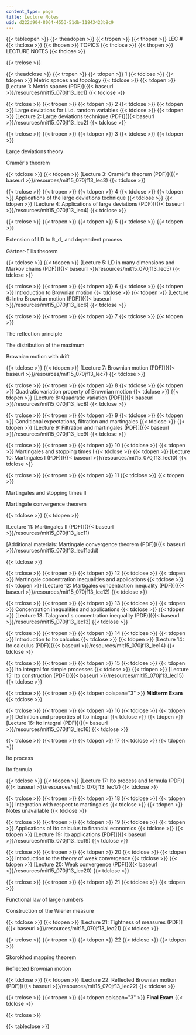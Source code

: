 ```yaml
---
content_type: page
title: Lecture Notes
uid: d222d904-8064-4553-51db-11843423b8c9
---
```


{{< tableopen >}}
{{< theadopen >}}
{{< tropen >}}
{{< thopen >}}
LEC #
{{< thclose >}}
{{< thopen >}}
TOPICS
{{< thclose >}}
{{< thopen >}}
LECTURE NOTES
{{< thclose >}}

{{< trclose >}}

{{< theadclose >}}
{{< tropen >}}
{{< tdopen >}}
1
{{< tdclose >}}
{{< tdopen >}}
Metric spaces and topology
{{< tdclose >}}
{{< tdopen >}}
[Lecture 1: Metric spaces (PDF)]({{< baseurl >}}/resources/mit15_070jf13_lec1)
{{< tdclose >}}

{{< trclose >}}
{{< tropen >}}
{{< tdopen >}}
2
{{< tdclose >}}
{{< tdopen >}}
Large deviations for i.i.d. random variables
{{< tdclose >}}
{{< tdopen >}}
[Lecture 2: Large deviations technique (PDF)]({{< baseurl >}}/resources/mit15_070jf13_lec2)
{{< tdclose >}}

{{< trclose >}}
{{< tropen >}}
{{< tdopen >}}
3
{{< tdclose >}}
{{< tdopen >}}


Large deviations theory

Cramér's theorem


{{< tdclose >}}
{{< tdopen >}}
[Lecture 3: Cramér's theorem (PDF)]({{< baseurl >}}/resources/mit15_070jf13_lec3)
{{< tdclose >}}

{{< trclose >}}
{{< tropen >}}
{{< tdopen >}}
4
{{< tdclose >}}
{{< tdopen >}}
Applications of the large deviations technique
{{< tdclose >}}
{{< tdopen >}}
[Lecture 4: Applications of large deviations (PDF)]({{< baseurl >}}/resources/mit15_070jf13_lec4)
{{< tdclose >}}

{{< trclose >}}
{{< tropen >}}
{{< tdopen >}}
5
{{< tdclose >}}
{{< tdopen >}}


Extension of LD to ℝ_d_ and dependent process

Gärtner-Ellis theorem


{{< tdclose >}}
{{< tdopen >}}
[Lecture 5: LD in many dimensions and Markov chains (PDF)]({{< baseurl >}}/resources/mit15_070jf13_lec5)
{{< tdclose >}}

{{< trclose >}}
{{< tropen >}}
{{< tdopen >}}
6
{{< tdclose >}}
{{< tdopen >}}
Introduction to Brownian motion
{{< tdclose >}}
{{< tdopen >}}
[Lecture 6: Intro Brownian motion (PDF)]({{< baseurl >}}/resources/mit15_070jf13_lec6)
{{< tdclose >}}

{{< trclose >}}
{{< tropen >}}
{{< tdopen >}}
7
{{< tdclose >}}
{{< tdopen >}}


The reflection principle

The distribution of the maximum

Brownian motion with drift


{{< tdclose >}}
{{< tdopen >}}
[Lecture 7: Brownian motion (PDF)]({{< baseurl >}}/resources/mit15_070jf13_lec7)
{{< tdclose >}}

{{< trclose >}}
{{< tropen >}}
{{< tdopen >}}
8
{{< tdclose >}}
{{< tdopen >}}
Quadratic variation property of Brownian motion
{{< tdclose >}}
{{< tdopen >}}
[Lecture 8: Quadratic variation (PDF)]({{< baseurl >}}/resources/mit15_070jf13_lec8)
{{< tdclose >}}

{{< trclose >}}
{{< tropen >}}
{{< tdopen >}}
9
{{< tdclose >}}
{{< tdopen >}}
Conditional expectations, filtration and martingales
{{< tdclose >}}
{{< tdopen >}}
[Lecture 9: Filtration and martingales (PDF)]({{< baseurl >}}/resources/mit15_070jf13_lec9)
{{< tdclose >}}

{{< trclose >}}
{{< tropen >}}
{{< tdopen >}}
10
{{< tdclose >}}
{{< tdopen >}}
Martingales and stopping times I
{{< tdclose >}}
{{< tdopen >}}
[Lecture 10: Martingales I (PDF)]({{< baseurl >}}/resources/mit15_070jf13_lec10)
{{< tdclose >}}

{{< trclose >}}
{{< tropen >}}
{{< tdopen >}}
11
{{< tdclose >}}
{{< tdopen >}}


Martingales and stopping times II

Martingale convergence theorem


{{< tdclose >}}
{{< tdopen >}}


[Lecture 11: Martingales II (PDF)]({{< baseurl >}}/resources/mit15_070jf13_lec11)

[Additional materials: Martingale convergence theorem (PDF)]({{< baseurl >}}/resources/mit15_070jf13_lec11add)


{{< tdclose >}}

{{< trclose >}}
{{< tropen >}}
{{< tdopen >}}
12
{{< tdclose >}}
{{< tdopen >}}
Martingale concentration inequalities and applications
{{< tdclose >}}
{{< tdopen >}}
[Lecture 12: Martigales concentration inequality (PDF)]({{< baseurl >}}/resources/mit15_070jf13_lec12)
{{< tdclose >}}

{{< trclose >}}
{{< tropen >}}
{{< tdopen >}}
13
{{< tdclose >}}
{{< tdopen >}}
Concentration inequalities and applications
{{< tdclose >}}
{{< tdopen >}}
[Lecture 13: Talagrand's concentration inequality (PDF)]({{< baseurl >}}/resources/mit15_070jf13_lec13)
{{< tdclose >}}

{{< trclose >}}
{{< tropen >}}
{{< tdopen >}}
14
{{< tdclose >}}
{{< tdopen >}}
Introduction to Ito calculus
{{< tdclose >}}
{{< tdopen >}}
[Lecture 14: Ito calculus (PDF)]({{< baseurl >}}/resources/mit15_070jf13_lec14)
{{< tdclose >}}

{{< trclose >}}
{{< tropen >}}
{{< tdopen >}}
15
{{< tdclose >}}
{{< tdopen >}}
Ito integral for simple processes
{{< tdclose >}}
{{< tdopen >}}
[Lecture 15: Ito construction (PDF)]({{< baseurl >}}/resources/mit15_070jf13_lec15)
{{< tdclose >}}

{{< trclose >}}
{{< tropen >}}
{{< tdopen colspan="3" >}}
**Midterm Exam**
{{< tdclose >}}

{{< trclose >}}
{{< tropen >}}
{{< tdopen >}}
16
{{< tdclose >}}
{{< tdopen >}}
Definition and properties of Ito integral
{{< tdclose >}}
{{< tdopen >}}
[Lecture 16: Ito integral (PDF)]({{< baseurl >}}/resources/mit15_070jf13_lec16)
{{< tdclose >}}

{{< trclose >}}
{{< tropen >}}
{{< tdopen >}}
17
{{< tdclose >}}
{{< tdopen >}}


Ito process

Ito formula


{{< tdclose >}}
{{< tdopen >}}
[Lecture 17: Ito process and formula (PDF)]({{< baseurl >}}/resources/mit15_070jf13_lec17)
{{< tdclose >}}

{{< trclose >}}
{{< tropen >}}
{{< tdopen >}}
18
{{< tdclose >}}
{{< tdopen >}}
Integration with respect to martingales
{{< tdclose >}}
{{< tdopen >}}
Notes unavailable
{{< tdclose >}}

{{< trclose >}}
{{< tropen >}}
{{< tdopen >}}
19
{{< tdclose >}}
{{< tdopen >}}
Applications of Ito calculus to financial economics
{{< tdclose >}}
{{< tdopen >}}
[Lecture 19: Ito applications (PDF)]({{< baseurl >}}/resources/mit15_070jf13_lec19)
{{< tdclose >}}

{{< trclose >}}
{{< tropen >}}
{{< tdopen >}}
20
{{< tdclose >}}
{{< tdopen >}}
Introduction to the theory of weak convergence
{{< tdclose >}}
{{< tdopen >}}
[Lecture 20: Weak convergence (PDF)]({{< baseurl >}}/resources/mit15_070jf13_lec20)
{{< tdclose >}}

{{< trclose >}}
{{< tropen >}}
{{< tdopen >}}
21
{{< tdclose >}}
{{< tdopen >}}


Functional law of large numbers

Construction of the Wiener measure


{{< tdclose >}}
{{< tdopen >}}
[Lecture 21: Tightness of measures (PDF)]({{< baseurl >}}/resources/mit15_070jf13_lec21)
{{< tdclose >}}

{{< trclose >}}
{{< tropen >}}
{{< tdopen >}}
22
{{< tdclose >}}
{{< tdopen >}}


Skorokhod mapping theorem

Reflected Brownian motion


{{< tdclose >}}
{{< tdopen >}}
[Lecture 22: Reflected Brownian motion (PDF)]({{< baseurl >}}/resources/mit15_070jf13_lec22)
{{< tdclose >}}

{{< trclose >}}
{{< tropen >}}
{{< tdopen colspan="3" >}}
**Final Exam**
{{< tdclose >}}

{{< trclose >}}

{{< tableclose >}}